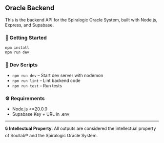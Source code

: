 ## Oracle Backend

This is the backend API for the Spiralogic Oracle System, built with Node.js, Express, and Supabase.

### 🧪 Getting Started

```bash
npm install
npm run dev
```

### 🧼 Dev Scripts
- `npm run dev` – Start dev server with nodemon
- `npm run lint` – Lint backend code
- `npm run test` – Run tests

### ⚙️ Requirements
- Node.js >=20.0.0
- Supabase Key + URL in .env

---

🔒 **Intellectual Property**: All outputs are considered the intellectual property of Soullab® and the Spiralogic Oracle System.
